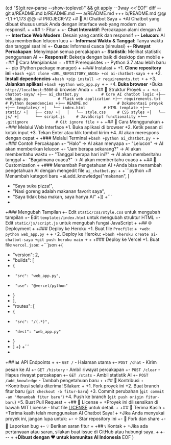 (cd "$(git rev-parse --show-toplevel)" && git apply --3way <<'EOF'
diff --git a/README.md b/README.md
--- a/README.md
+++ b/README.md
@@ -1,1 +1,173 @@
-# PROJECK-V2
+# 🤖 AI Chatbot Saya
+
+AI Chatbot yang dibuat khusus untuk Anda dengan interface web yang modern dan responsif.
+
+## ✨ Fitur
+
+- **Chat Interaktif**: Percakapan alami dengan AI
+- **Interface Web Modern**: Desain yang cantik dan responsif
+- **Lelucon**: AI bisa memberikan lelucon lucu
+- **Informasi Waktu & Tanggal**: Tanya waktu dan tanggal saat ini
+- **Cuaca**: Informasi cuaca (simulasi)
+- **Riwayat Percakapan**: Menyimpan semua percakapan
+- **Statistik**: Melihat statistik penggunaan AI
+- **Responsif**: Bekerja dengan baik di desktop dan mobile
+
+## 🚀 Cara Menjalankan
+
+### Prerequisites
+- Python 3.7 atau lebih baru
+- pip (Python package manager)
+
+### Instalasi
+
+1. **Clone repository ini**
+```bash
+git clone <URL_REPOSITORY_ANDA>
+cd ai-chatbot-saya
+```
+
+2. **Install dependencies**
+```bash
+pip install -r requirements.txt
+```
+
+3. **Jalankan aplikasi**
+```bash
+python web_app.py
+```
+
+4. **Buka browser**
+Buka `http://localhost:5000` di browser Anda
+
+## 📁 Struktur Proyek
+
+```
+ai-chatbot-saya/
+├── ai_chatbot.py          # Core AI chatbot logic
+├── web_app.py             # Flask web application
+├── requirements.txt       # Python dependencies
+├── README.md             # Dokumentasi proyek
+├── templates/
+│   └── index.html        # HTML template
+├── static/
+│   ├── css/
+│   │   └── style.css     # CSS styles
+│   └── js/
+│       └── script.js     # JavaScript functionality
+└── .gitignore            # Git ignore file
+```
+
+## 🎯 Cara Menggunakan
+
+### Melalui Web Interface
+1. Buka aplikasi di browser
+2. Ketik pesan di kotak input
+3. Tekan Enter atau klik tombol kirim
+4. AI akan merespons dengan cepat
+
+### Melalui Terminal
+```bash
+python ai_chatbot.py
+```
+
+### Contoh Percakapan
+- "Halo" → AI akan menyapa
+- "Lelucon" → AI akan memberikan lelucon
+- "Jam berapa sekarang?" → AI akan memberitahu waktu
+- "Tanggal berapa hari ini?" → AI akan memberitahu tanggal
+- "Bagaimana cuaca?" → AI akan memberitahu cuaca
+
+## 🔧 Customization
+
+### Menambah Pengetahuan AI
+Anda bisa menambah pengetahuan AI dengan mengedit file `ai_chatbot.py`:
+
+```python
+# Menambah kategori baru
+ai.add_knowledge("makanan", [
+    "Saya suka pizza!",
+    "Nasi goreng adalah makanan favorit saya",
+    "Saya tidak bisa makan, saya hanya AI"
+])
+```
+
+### Mengubah Tampilan
+- Edit `static/css/style.css` untuk mengubah tampilan
+- Edit `templates/index.html` untuk mengubah struktur HTML
+- Edit `static/js/script.js` untuk mengubah fungsi JavaScript
+
+## 🌐 Deployment
+
+### Deploy ke Heroku
+1. Buat file `Procfile`:
+```
+web: python web_app.py
+```
+
+2. Deploy ke Heroku:
+```bash
+heroku create ai-chatbot-saya
+git push heroku main
+```
+
+### Deploy ke Vercel
+1. Buat file `vercel.json`:
+```json
+{
+  "version": 2,
+  "builds": [
+    {
+      "src": "web_app.py",
+      "use": "@vercel/python"
+    }
+  ],
+  "routes": [
+    {
+      "src": "/(.*)",
+      "dest": "web_app.py"
+    }
+  ]
+}
+```
+
+## 📊 API Endpoints
+
+- `GET /` - Halaman utama
+- `POST /chat` - Kirim pesan ke AI
+- `GET /history` - Ambil riwayat percakapan
+- `POST /clear` - Hapus riwayat percakapan
+- `GET /stats` - Ambil statistik AI
+- `POST /add_knowledge` - Tambah pengetahuan baru
+
+## 🤝 Kontribusi
+
+Kontribusi selalu diterima! Silakan:
+
+1. Fork proyek ini
+2. Buat branch fitur baru (`git checkout -b fitur-baru`)
+3. Commit perubahan (`git commit -am 'Menambah fitur baru'`)
+4. Push ke branch (`git push origin fitur-baru`)
+5. Buat Pull Request
+
+## 📝 License
+
+Proyek ini dilisensikan di bawah MIT License - lihat file [LICENSE](LICENSE) untuk detail.
+
+## 🙏 Terima Kasih
+
+Terima kasih telah menggunakan AI Chatbot Saya! 
+
+Jika Anda menyukai proyek ini, jangan lupa untuk:
+- ⭐ Star repository ini
+- 🔄 Fork dan share
+- 🐛 Laporkan bug
+- 💡 Berikan saran fitur
+
+## 📞 Kontak
+
+Jika ada pertanyaan atau saran, silakan buat issue di GitHub atau hubungi saya.
+
+---
+
+**Dibuat dengan ❤️ untuk komunitas AI Indonesia**
EOF
)
